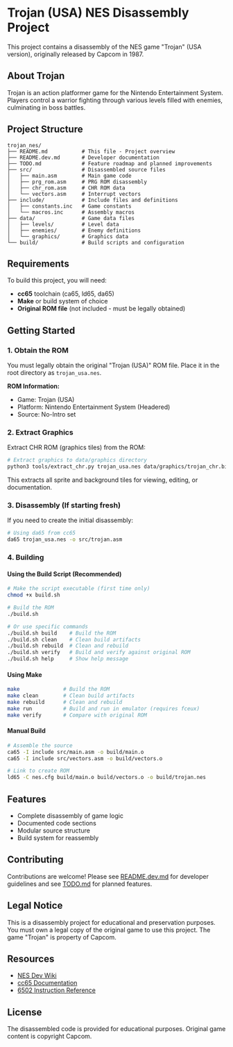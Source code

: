 # Trojan (USA) NES Disassembly Project

This project contains a disassembly of the NES game "Trojan" (USA version), originally released by Capcom in 1987.

## About Trojan

Trojan is an action platformer game for the Nintendo Entertainment System. Players control a warrior fighting through various levels filled with enemies, culminating in boss battles.

## Project Structure

```
trojan_nes/
├── README.md           # This file - Project overview
├── README.dev.md       # Developer documentation
├── TODO.md             # Feature roadmap and planned improvements
├── src/                # Disassembled source files
│   ├── main.asm        # Main game code
│   ├── prg_rom.asm     # PRG ROM disassembly
│   ├── chr_rom.asm     # CHR ROM data
│   └── vectors.asm     # Interrupt vectors
├── include/            # Include files and definitions
│   ├── constants.inc   # Game constants
│   └── macros.inc      # Assembly macros
├── data/               # Game data files
│   ├── levels/         # Level data
│   ├── enemies/        # Enemy definitions
│   └── graphics/       # Graphics data
└── build/              # Build scripts and configuration

```

## Requirements

To build this project, you will need:

- **cc65** toolchain (ca65, ld65, da65)
- **Make** or build system of choice
- **Original ROM file** (not included - must be legally obtained)

## Getting Started

### 1. Obtain the ROM

You must legally obtain the original "Trojan (USA)" ROM file. Place it in the root directory as `trojan_usa.nes`.

**ROM Information:**
- Game: Trojan (USA)
- Platform: Nintendo Entertainment System (Headered)
- Source: No-Intro set

### 2. Extract Graphics

Extract CHR ROM (graphics tiles) from the ROM:

```bash
# Extract graphics to data/graphics directory
python3 tools/extract_chr.py trojan_usa.nes data/graphics/trojan_chr.bin
```

This extracts all sprite and background tiles for viewing, editing, or documentation.

### 3. Disassembly (If starting fresh)

If you need to create the initial disassembly:

```bash
# Using da65 from cc65
da65 trojan_usa.nes -o src/trojan.asm
```

### 4. Building

#### Using the Build Script (Recommended)

```bash
# Make the script executable (first time only)
chmod +x build.sh

# Build the ROM
./build.sh

# Or use specific commands
./build.sh build    # Build the ROM
./build.sh clean    # Clean build artifacts
./build.sh rebuild  # Clean and rebuild
./build.sh verify   # Build and verify against original ROM
./build.sh help     # Show help message
```

#### Using Make

```bash
make              # Build the ROM
make clean        # Clean build artifacts
make rebuild      # Clean and rebuild
make run          # Build and run in emulator (requires fceux)
make verify       # Compare with original ROM
```

#### Manual Build

```bash
# Assemble the source
ca65 -I include src/main.asm -o build/main.o
ca65 -I include src/vectors.asm -o build/vectors.o

# Link to create ROM
ld65 -C nes.cfg build/main.o build/vectors.o -o build/trojan.nes
```

## Features

- Complete disassembly of game logic
- Documented code sections
- Modular source structure
- Build system for reassembly

## Contributing

Contributions are welcome! Please see [README.dev.md](README.dev.md) for developer guidelines and see [TODO.md](TODO.md) for planned features.

## Legal Notice

This is a disassembly project for educational and preservation purposes. You must own a legal copy of the original game to use this project. The game "Trojan" is property of Capcom.

## Resources

- [NES Dev Wiki](https://www.nesdev.org/wiki/)
- [cc65 Documentation](https://cc65.github.io/)
- [6502 Instruction Reference](http://www.6502.org/tutorials/6502opcodes.html)

## License

The disassembled code is provided for educational purposes. Original game content is copyright Capcom.